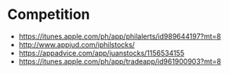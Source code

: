 # Competition

* https://itunes.apple.com/ph/app/philalerts/id989644197?mt=8
* http://www.appjud.com/iphilstocks/
* https://appadvice.com/app/juanstocks/1156534155
* https://itunes.apple.com/ph/app/tradeapp/id961900903?mt=8